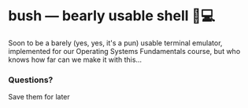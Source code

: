 # bush — bearly usable shell 🐻💻

Soon to be a barely (yes, yes, it's a pun) usable terminal emulator, implemented for our Operating Systems Fundamentals course, but who knows how far can we make it with this…

### Questions?
Save them for later
